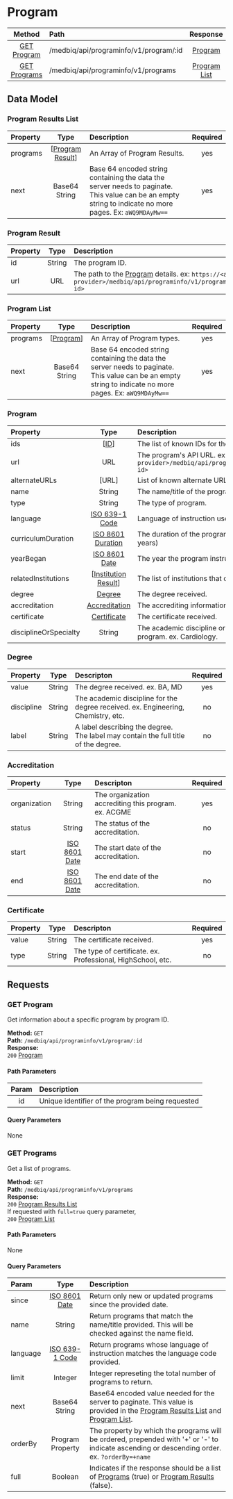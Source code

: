 # Program
|     Method                      |       Path                                  |         Response                    |
|    :------:                     |       :--                                   |       :----------:                  |
|  [GET Program](#get-program)    |    /medbiq/api/programinfo/v1/program/:id   |      [Program](#program-1)          |  
|  [GET Programs](#get-programs)  |      /medbiq/api/programinfo/v1/programs    |    [Program List](#program-list)    |  


## Data Model

### Program Results List
|   Property  |                    Type                 |              Description                         | Required |
|   :------   |                    :--:                 |              :----------                         |  :--:    |
|   programs  |  \[[Program Result](#program-result)\]  |        An Array of Program Results.              |   yes    |
|     next    |      Base64 String                      | Base 64 encoded string containing the data the server needs to paginate. This value can be an empty string to indicate no more pages. Ex: `aWQ9MDAyMw==`  |   yes   |


### Program Result
|      Property      |           Type             |                     Description                      |   Required   |
|      :------       |           :--:             |                     :----------                      |     :--:     |
|         id         |          String            |                   The program ID.                    |     yes      |
|        url         |           URL              |    The path to the [Program](#program-1) details.  ex: `https://<api provider>/medbiq/api/programinfo/v1/program/<program id>`    |     yes      |


### Program List
|   Property  |         Type                 |                        Description                         | Required |
|   :------   |         :--:                 |                        :----------                         |  :--:    |
|   programs  |  \[[Program](#program-1)\]   |                  An Array of Program types.                |   yes    |
|     next    |      Base64 String           | Base 64 encoded string containing the data the server needs to paginate. This value can be an empty string to indicate no more pages. Ex: `aWQ9MDAyMw==`  |   yes   |

### Program  
|      Property      |           Type             |                     Description                      |   Required   |
|      :------       |           :--:             |                     :----------                      |     :--:     |
|        ids         |           \[[ID](https://github.com/medbiq/medbiq/blob/master/api/programinfo/v1/institution/institution.md#id)\]             |       The list of known IDs for the program.        |     yes      |
|        url         |            URL             |   The program's API URL. ex: `https://<api provider>/medbiq/api/programinfo/v1/program/<program id>`  |  yes |
|  alternateURLs     |           [URL]            |    List of known alternate URLs for the program.     |      no      |
|       name         |           String           |            The name/title of the program             |     yes      |
|       type         |           String           |            The type of program.                      |      no      |
|    language        | [ISO 639-1 Code](https://www.loc.gov/standards/iso639-2/php/code_list.php)  |     Language of instruction used in the program. | no |
| curriculumDuration | [ISO 8601 Duration](https://en.wikipedia.org/wiki/ISO_8601) |  The duration of the program curriculum. ex: `P4Y` (4 years)  |  no  |
|     yearBegan      | [ISO 8601 Date](https://en.wikipedia.org/wiki/ISO_8601) |  The year the program instruction began. ex: `2002`  |  no  |
|  relatedInstitutions | \[[Institution Result](https://github.com/medbiq/medbiq/blob/master/api/programinfo/v1/institution/institution.md#institution-result)\] |  The list of institutions that offer this program.  |  yes   |
|    degree     |    [Degree](#degree)      | The degree received.   |  no  |
| accreditation |  [Accreditation](#accreditation) | The accrediting information about this program.  | no  |
|  certificate  |  [Certificate](#certificate)  | The certificate received.  | no |
| disciplineOrSpecialty |  String  |  The academic discipline or medical specialty of the program. ex. Cardiology.  |   no   | 


### Degree
|   Property  |   Type    |   Descripton                                                                       | Required |
|    :---     |   :--:    |    :-----                                                                          |   :--:   |
|  value      |   String  |  The degree received. ex. BA, MD                                                   |    yes   |
|  discipline |   String  |  The academic discipline for the degree received. ex. Engineering, Chemistry, etc. |    no    |
|  label      |   String  |  A label describing the degree. The label may contain the full title of the degree.|    no    |


### Accreditation
|   Property   |   Type    |   Descripton                                                                       | Required |
|    :---      |   :--:    |    :-----                                                                          |   :--:   |
| organization |   String  |  The organization accrediting this program. ex. ACGME                              |    yes   |
| status       |   String  |  The status of the accreditation.                                                  |    no    |
| start        | [ISO 8601 Date](https://en.wikipedia.org/wiki/ISO_8601) | The start date of the accreditation. |    no    |
| end          | [ISO 8601 Date](https://en.wikipedia.org/wiki/ISO_8601) | The end date of the accreditation.   |    no    |


### Certificate
|   Property   |   Type    |   Descripton                                                                       | Required |
|    :---      |   :--:    |    :-----                                                                          |   :--:   |
| value        |   String  |  The certificate received.                                                         |    yes   |
| type         |   String  |  The type of certificate. ex. Professional, HighSchool, etc.                       |    no    |



## Requests
### GET Program
Get information about a specific program by program ID.  
  
__Method:__  `GET`  
__Path:__ `/medbiq/api/programinfo/v1/program/:id`  
__Response:__   
`200` [Program](#program-1)  

#### Path Parameters
|   Param    |           Description                                                      |
|   :---:    |          :------------                                                     |
|    id      |      Unique identifier of the program being requested                      |

#### Query Parameters
None


### GET Programs
Get a list of programs.  
  
__Method:__  `GET`  
__Path:__ `/medbiq/api/programinfo/v1/programs`  
__Response:__   
`200` [Program Results List](#program-results-list)  
If requested with `full=true` query parameter,  
`200` [Program List](#program-list)  

#### Path Parameters
None

#### Query Parameters
| Param    |   Type   |  Description    |
| :---     |   :--:   | :------------   |
| since    | [ISO 8601 Date](https://en.wikipedia.org/wiki/ISO_8601) |  Return only new or updated programs since the provided date.  | 
| name     |  String  |  Return programs that match the name/title provided. This will be checked against the name field. |
| language | [ISO 639-1 Code](https://www.loc.gov/standards/iso639-2/php/code_list.php) |  Return programs whose language of instruction matches the language code provided. |
| limit    |  Integer |  Integer represeting the total number of programs to return. |
| next     |  Base64 String  |   Base64 encoded value needed for the server to paginate. This value is provided in the [Program Results List](#program-results-list) and [Program List](#program-list).  |
| orderBy  |  Program Property  |  The property by which the programs will be ordered, prepended with '+' or '-' to indicate ascending or descending order. ex. `?orderBy=+name`  |
| full     |  Boolean |  Indicates if the response should be a list of [Programs](#program-1) (true) or [Program Results](#program-result) (false). |
